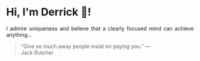 # Hi, I'm Derrick 👋!
<p align="justify">I admire uniqueness and believe that a clearly focused mind can achieve anything...</p> 
<!-- #quote-start -->
<blockquote>&ldquo;Give so much away people insist on paying you.&rdquo; &mdash; <footer>Jack Butcher</footer></blockquote>
<!-- #quote-end -->

